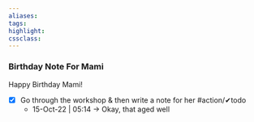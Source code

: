 ```yaml
---
aliases:  
tags:
highlight:  
cssclass:
---
```


### Birthday Note For Mami
Happy Birthday Mami!

- [x] Go through the workshop & then write a note for her #action/✔todo 
	- 15-Oct-22 | 05:14 → Okay, that aged well


